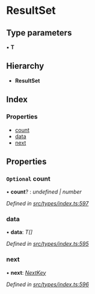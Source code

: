 # ResultSet

## Type parameters

▪ **T**

## Hierarchy

* **ResultSet**

## Index

### Properties

* [count](resultset.md#optional-count)
* [data](resultset.md#data)
* [next](resultset.md#next)

## Properties

### `Optional` count

• **count**? : _undefined \| number_

_Defined in_ [_src/types/index.ts:597_](https://github.com/PolymathNetwork/polymesh-sdk/blob/56921667/src/types/index.ts#L597)

### data

• **data**: _T\[\]_

_Defined in_ [_src/types/index.ts:595_](https://github.com/PolymathNetwork/polymesh-sdk/blob/56921667/src/types/index.ts#L595)

### next

• **next**: [_NextKey_](../globals.md#nextkey)

_Defined in_ [_src/types/index.ts:596_](https://github.com/PolymathNetwork/polymesh-sdk/blob/56921667/src/types/index.ts#L596)

